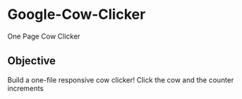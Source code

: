 # Google-Cow-Clicker
One Page Cow Clicker

## Objective

Build a one-file responsive cow clicker! Click the cow and the counter increments

